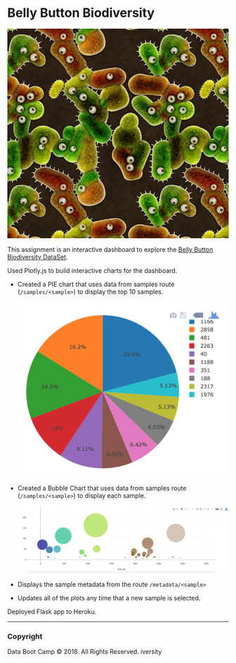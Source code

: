 # Belly Button Biodiversity

![Bacteria by filterforge.com](Images/bacteria_by_filterforgedotcom.jpg)

This assignment is an interactive dashboard to explore the [Belly Button Biodiversity DataSet](http://robdunnlab.com/projects/belly-button-biodiversity/).

Used Plotly.js to build interactive charts for the dashboard.

* Created a PIE chart that uses data from samples route (`/samples/<sample>`) to display the top 10 samples.

  ![PIE Chart](Images/pie_chart.png)

* Created a Bubble Chart that uses data from samples route (`/samples/<sample>`) to display each sample.

  ![Bubble Chart](Images/bubble_chart.png)

* Displays the sample metadata from the route `/metadata/<sample>`

* Updates all of the plots any time that a new sample is selected.

Deployed Flask app to Heroku.

- - -
### Copyright

Data Boot Camp © 2018. All Rights Reserved.
iversity
